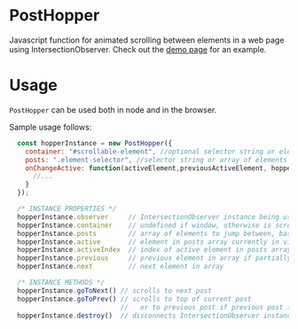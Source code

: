 # PostHopper
Javascript function for animated scrolling between elements in a web page using IntersectionObserver. Check out the [demo page](https://jzumun.github.io/post-hopper/demo/) for an example.

# Usage
`PostHopper` can be used both in node and in the browser.

Sample usage follows:
```javascript
  const hopperInstance = new PostHopper({
    container: "#scrollable-element", //optional selector string or element, defaults to window
    posts: ".element-selector", //selector string or array of elements
    onChangeActive: function(activeElement,previousActiveElement, hopperInstance) {
      //...
    }
  });

  /* INSTANCE PROPERTIES */
  hopperInstance.observer     // IntersectionObserver instance being used.
  hopperInstance.container    // undefined if window, otherwise is scrollable element from params
  hopperInstance.posts        // array of elements to jump between, based from params
  hopperInstance.active       // element in posts array currently in viewport
  hopperInstance.activeIndex  // index of active element in posts array
  hopperInstance.previous     // previous element in array if partially in viewport, otherwise is active element
  hopperInstance.next         // next element in array

  /* INSTANCE METHODS */
  hopperInstance.goToNext() // scrolls to next post
  hopperInstance.goToPrev() // scrolls to top of current post
                            //   or to previous post if previous post is partially in viewport.
  hopperInstance.destroy()  // disconnects IntersectionObserver instance and removes references to container and posts.
```
